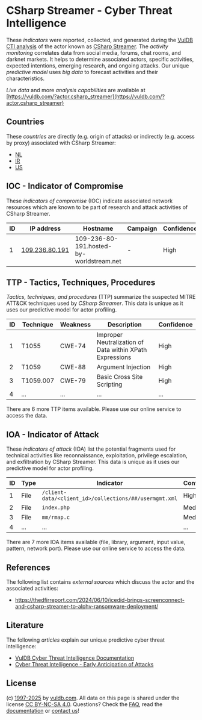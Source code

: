 # CSharp Streamer - Cyber Threat Intelligence

These _indicators_ were reported, collected, and generated during the [VulDB CTI analysis](https://vuldb.com/?kb.cti) of the actor known as [CSharp Streamer](https://vuldb.com/?actor.csharp_streamer). The _activity monitoring_ correlates data from social media, forums, chat rooms, and darknet markets. It helps to determine associated actors, specific activities, expected intentions, emerging research, and ongoing attacks. Our unique _predictive model_ uses _big data_ to forecast activities and their characteristics.

_Live data_ and more _analysis capabilities_ are available at [https://vuldb.com/?actor.csharp_streamer](https://vuldb.com/?actor.csharp_streamer)

## Countries

These _countries_ are directly (e.g. origin of attacks) or indirectly (e.g. access by proxy) associated with CSharp Streamer:

* [NL](https://vuldb.com/?country.nl)
* [IR](https://vuldb.com/?country.ir)
* [US](https://vuldb.com/?country.us)

## IOC - Indicator of Compromise

These _indicators of compromise_ (IOC) indicate associated network resources which are known to be part of research and attack activities of CSharp Streamer.

ID | IP address | Hostname | Campaign | Confidence
-- | ---------- | -------- | -------- | ----------
1 | [109.236.80.191](https://vuldb.com/?ip.109.236.80.191) | 109-236-80-191.hosted-by-worldstream.net | - | High

## TTP - Tactics, Techniques, Procedures

_Tactics, techniques, and procedures_ (TTP) summarize the suspected MITRE ATT&CK techniques used by _CSharp Streamer_. This data is unique as it uses our predictive model for actor profiling.

ID | Technique | Weakness | Description | Confidence
-- | --------- | -------- | ----------- | ----------
1 | T1055 | CWE-74 | Improper Neutralization of Data within XPath Expressions | High
2 | T1059 | CWE-88 | Argument Injection | High
3 | T1059.007 | CWE-79 | Basic Cross Site Scripting | High
4 | ... | ... | ... | ...

There are 6 more TTP items available. Please use our online service to access the data.

## IOA - Indicator of Attack

These _indicators of attack_ (IOA) list the potential fragments used for technical activities like reconnaissance, exploitation, privilege escalation, and exfiltration by CSharp Streamer. This data is unique as it uses our predictive model for actor profiling.

ID | Type | Indicator | Confidence
-- | ---- | --------- | ----------
1 | File | `/client-data/<client_id>/collections/##/usermgmt.xml` | High
2 | File | `index.php` | Medium
3 | File | `mm/rmap.c` | Medium
4 | ... | ... | ...

There are 7 more IOA items available (file, library, argument, input value, pattern, network port). Please use our online service to access the data.

## References

The following list contains _external sources_ which discuss the actor and the associated activities:

* https://thedfirreport.com/2024/06/10/icedid-brings-screenconnect-and-csharp-streamer-to-alphv-ransomware-deployment/

## Literature

The following _articles_ explain our unique predictive cyber threat intelligence:

* [VulDB Cyber Threat Intelligence Documentation](https://vuldb.com/?kb.cti)
* [Cyber Threat Intelligence - Early Anticipation of Attacks](https://www.scip.ch/en/?labs.20201022)

## License

(c) [1997-2025](https://vuldb.com/?kb.changelog) by [vuldb.com](https://vuldb.com/?kb.about). All data on this page is shared under the license [CC BY-NC-SA 4.0](https://creativecommons.org/licenses/by-nc-sa/4.0/). Questions? Check the [FAQ](https://vuldb.com/?kb.faq), read the [documentation](https://vuldb.com/?kb) or [contact us](https://vuldb.com/?contact)!
